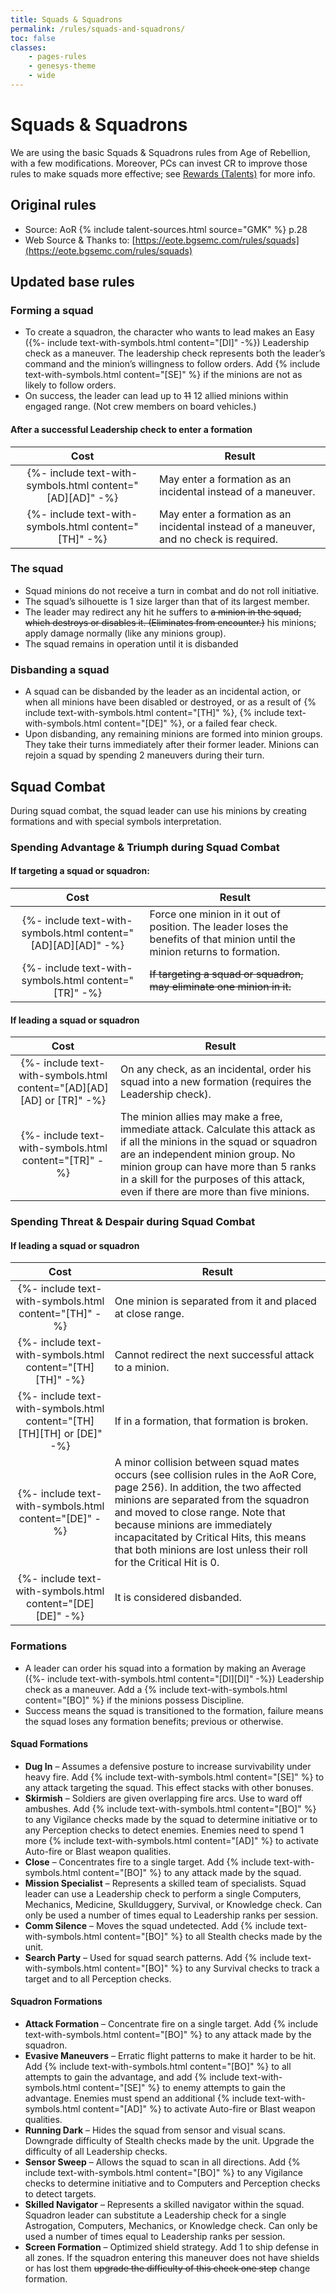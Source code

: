 ```yaml
---
title: Squads & Squadrons
permalink: /rules/squads-and-squadrons/
toc: false
classes:
    - pages-rules
    - genesys-theme
    - wide
---
```


# Squads & Squadrons

We are using the basic Squads & Squadrons rules from Age of Rebellion, with a few modifications.
Moreover, PCs can invest CR to improve those rules to make squads more effective; see [Rewards (Talents)](/rules/ranks-and-rewards/talents) for more info.

## Original rules

-   Source: AoR {% include talent-sources.html source="GMK" %} p.28
-   Web Source & Thanks to: [https://eote.bgsemc.com/rules/squads](https://eote.bgsemc.com/rules/squads)

## Updated base rules

### Forming a squad

-   To create a squadron, the character who wants to lead makes an Easy ({%- include text-with-symbols.html content="[DI]" -%}) Leadership check as a maneuver. The leadership check represents both the leader’s command and the minion’s willingness to follow orders. Add {% include text-with-symbols.html content="[SE]" %} if the minions are not as likely to follow orders.
-   On success, the leader can lead up to ~~11~~ 12 allied minions within engaged range. (Not crew members on board vehicles.)

#### After a successful Leadership check to enter a formation

|                           Cost                            | Result                                                                                  |
| :-------------------------------------------------------: | --------------------------------------------------------------------------------------- |
| {%- include text-with-symbols.html content="[AD][AD]" -%} | May enter a formation as an incidental instead of a maneuver.                           |
|   {%- include text-with-symbols.html content="[TH]" -%}   | May enter a formation as an incidental instead of a maneuver, and no check is required. |

### The squad

-   Squad minions do not receive a turn in combat and do not roll initiative.
-   The squad’s silhouette is 1 size larger than that of its largest member.
-   The leader may redirect any hit he suffers to ~~a minion in the squad, which destroys or disables it. (Eliminates from encounter.)~~ his minions; apply damage normally (like any minions group).
-   The squad remains in operation until it is disbanded

### Disbanding a squad

-   A squad can be disbanded by the leader as an incidental action, or when all minions have been disabled or destroyed, or as a result of {% include text-with-symbols.html content="[TH]" %}, {% include text-with-symbols.html content="[DE]" %}, or a failed fear check.
-   Upon disbanding, any remaining minions are formed into minion groups. They take their turns immediately after their former leader. Minions can rejoin a squad by spending 2 maneuvers during their turn.

## Squad Combat

During squad combat, the squad leader can use his minions by creating formations and with special symbols interpretation.

### Spending Advantage & Triumph during Squad Combat

#### If targeting a squad or squadron:

|                             Cost                              | Result                                                                                                                      |
| :-----------------------------------------------------------: | --------------------------------------------------------------------------------------------------------------------------- |
| {%- include text-with-symbols.html content="[AD][AD][AD]" -%} | Force one minion in it out of position. The leader loses the benefits of that minion until the minion returns to formation. |
|     {%- include text-with-symbols.html content="[TR]" -%}     | ~~If targeting a squad or squadron, may eliminate one minion in it.~~                                                       |

#### If leading a squad or squadron

|                                 Cost                                  | Result                                                                                                                                                                                                                                                                                      |
| :-------------------------------------------------------------------: | ------------------------------------------------------------------------------------------------------------------------------------------------------------------------------------------------------------------------------------------------------------------------------------------- |
| {%- include text-with-symbols.html content="[AD][AD][AD] or [TR]" -%} | On any check, as an incidental, order his squad into a new formation (requires the Leadership check).                                                                                                                                                                                       |
|         {%- include text-with-symbols.html content="[TR]" -%}         | The minion allies may make a free, immediate attack. Calculate this attack as if all the minions in the squad or squadron are an independent minion group. No minion group can have more than 5 ranks in a skill for the purposes of this attack, even if there are more than five minions. |

### Spending Threat & Despair during Squad Combat

#### If leading a squad or squadron

|                                 Cost                                  | Result                                                                                                                                                                                                                                                                                                                                                     |
| :-------------------------------------------------------------------: | ---------------------------------------------------------------------------------------------------------------------------------------------------------------------------------------------------------------------------------------------------------------------------------------------------------------------------------------------------------- |
|         {%- include text-with-symbols.html content="[TH]" -%}         | One minion is separated from it and placed at close range.                                                                                                                                                                                                                                                                                                 |
|       {%- include text-with-symbols.html content="[TH][TH]" -%}       | Cannot redirect the next successful attack to a minion.                                                                                                                                                                                                                                                                                                    |
| {%- include text-with-symbols.html content="[TH][TH][TH] or [DE]" -%} | If in a formation, that formation is broken.                                                                                                                                                                                                                                                                                                               |
|         {%- include text-with-symbols.html content="[DE]" -%}         | A minor collision between squad mates occurs (see collision rules in the AoR Core, page 256). In addition, the two affected minions are separated from the squadron and moved to close range. Note that because minions are immediately incapacitated by Critical Hits, this means that both minions are lost unless their roll for the Critical Hit is 0. |
|       {%- include text-with-symbols.html content="[DE][DE]" -%}       | It is considered disbanded.                                                                                                                                                                                                                                                                                                                                |

### Formations

-   A leader can order his squad into a formation by making an Average ({%- include text-with-symbols.html content="[DI][DI]" -%}) Leadership check as a maneuver. Add a {% include text-with-symbols.html content="[BO]" %} if the minions possess Discipline.
-   Success means the squad is transitioned to the formation, failure means the squad loses any formation benefits; previous or otherwise.

#### Squad Formations

-   **Dug In** – Assumes a defensive posture to increase survivability under heavy fire. Add {% include text-with-symbols.html content="[SE]" %} to any attack targeting the squad. This effect stacks with other bonuses.
-   **Skirmish** – Soldiers are given overlapping fire arcs. Use to ward off ambushes. Add {% include text-with-symbols.html content="[BO]" %} to any Vigilance checks made by the squad to determine initiative or to any Perception checks to detect enemies. Enemies need to spend 1 more {% include text-with-symbols.html content="[AD]" %} to activate Auto-fire or Blast weapon qualities.
-   **Close** – Concentrates fire to a single target. Add {% include text-with-symbols.html content="[BO]" %} to any attack made by the squad.
-   **Mission Specialist** – Represents a skilled team of specialists. Squad leader can use a Leadership check to perform a single Computers, Mechanics, Medicine, Skullduggery, Survival, or Knowledge check. Can only be used a number of times equal to Leadership ranks per session.
-   **Comm Silence** – Moves the squad undetected. Add {% include text-with-symbols.html content="[BO]" %} to all Stealth checks made by the unit.
-   **Search Party** – Used for squad search patterns. Add {% include text-with-symbols.html content="[BO]" %} to any Survival checks to track a target and to all Perception checks.

#### Squadron Formations

-   **Attack Formation** – Concentrate fire on a single target. Add {% include text-with-symbols.html content="[BO]" %} to any attack made by the squadron.
-   **Evasive Maneuvers** – Erratic flight patterns to make it harder to be hit. Add {% include text-with-symbols.html content="[BO]" %} to all attempts to gain the advantage, and add {% include text-with-symbols.html content="[SE]" %} to enemy attempts to gain the advantage. Enemies must spend an additional {% include text-with-symbols.html content="[AD]" %} to activate Auto-fire or Blast weapon qualities.
-   **Running Dark** – Hides the squad from sensor and visual scans. Downgrade difficulty of Stealth checks made by the unit. Upgrade the difficulty of all Leadership checks.
-   **Sensor Sweep** – Allows the squad to scan in all directions. Add {% include text-with-symbols.html content="[BO]" %} to any Vigilance checks to determine initiative and to Computers and Perception checks to detect targets.
-   **Skilled Navigator** – Represents a skilled navigator within the squad. Squadron leader can substitute a Leadership check for a single Astrogation, Computers, Mechanics, or Knowledge check. Can only be used a number of times equal to Leadership ranks per session.
-   **Screen Formation** – Optimized shield strategy. Add 1 to ship defense in all zones. If the squadron entering this maneuver does not have shields or has lost them ~~upgrade the difficulty of this check one step~~ change formation.
